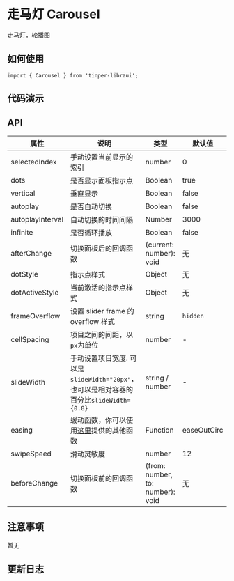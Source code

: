 # 走马灯 Carousel

走马灯，轮播图

## 如何使用

```
import { Carousel } from 'tinper-libraui';

```

## 代码演示


## API


| 属性 | 说明 | 类型 | 默认值 |
|----|-----|------|------|
| selectedIndex |  手动设置当前显示的索引  |  number  |  0  |
| dots | 是否显示面板指示点 | Boolean   | true |
| vertical | 垂直显示 | Boolean   | false |
| autoplay | 是否自动切换 | Boolean   | false |
| autoplayInterval | 自动切换的时间间隔 | Number | 3000 |
| infinite | 是否循环播放 | Boolean   | false |
| afterChange  | 切换面板后的回调函数 | (current: number): void  | 无 |
| dotStyle  | 指示点样式 | Object | 无 |
| dotActiveStyle  | 当前激活的指示点样式 | Object | 无 |
| frameOverflow | 设置 slider frame 的 overflow 样式 | string | `hidden` |
| cellSpacing | 项目之间的间距，以`px`为单位 | number | - |
| slideWidth | 手动设置项目宽度. 可以是`slideWidth="20px"`，也可以是相对容器的百分比`slideWidth={0.8}` | string / number | - |
| easing | 缓动函数，你可以使用[这里](https://github.com/chenglou/tween-functions)提供的其他函数 | Function   | easeOutCirc |
| swipeSpeed | 滑动灵敏度 |  number | 12 |
| beforeChange | 切换面板前的回调函数 | (from: number, to: number): void | 无 |


## 注意事项

暂无

## 更新日志
